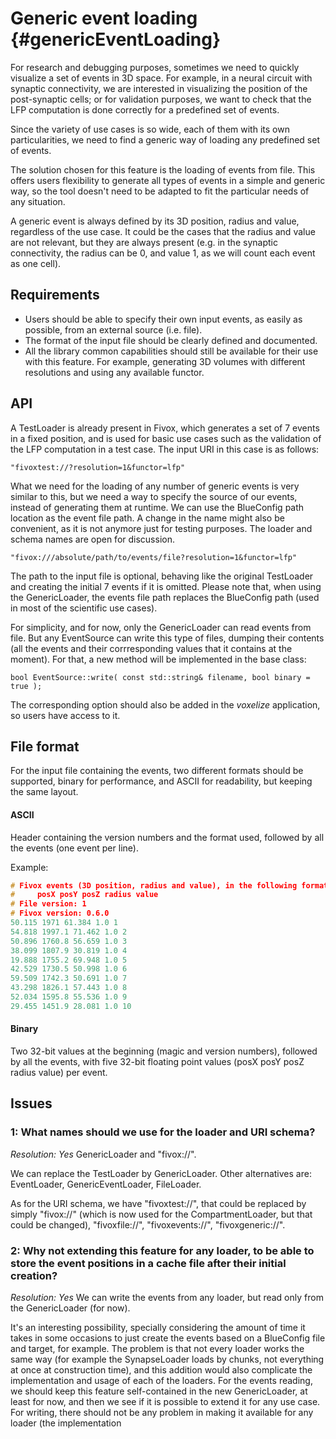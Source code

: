Generic event loading {#genericEventLoading}
=====================

For research and debugging purposes, sometimes we need to quickly visualize
a set of events in 3D space. For example, in a neural circuit with synaptic
connectivity, we are interested in visualizing the position of the post-synaptic
cells; or for validation purposes, we want to check that the LFP computation is
done correctly for a predefined set of events.

Since the variety of use cases is so wide, each of them with its own
particularities, we need to find a generic way of loading any predefined set of
events.

The solution chosen for this feature is the loading of events from file. This
offers users flexibility to generate all types of events in a simple and generic
way, so the tool doesn't need to be adapted to fit the particular needs of any
situation.

A generic event is always defined by its 3D position, radius and value,
regardless of the use case. It could be the cases that the radius and value are
not relevant, but they are always present (e.g. in the synaptic connectivity,
the radius can be 0, and value 1, as we will count each event as one cell).


## Requirements

* Users should be able to specify their own input events, as easily as possible,
from an external source (i.e. file).
* The format of the input file should be clearly defined and documented.
* All the library common capabilities should still be available for their use 
with this feature. For example, generating 3D volumes with different
resolutions and using any available functor.


## API

A TestLoader is already present in Fivox, which generates a set of 7 events in a
fixed position, and is used for basic use cases such as the validation of the
LFP computation in a test case. The input URI in this case is as follows:

    "fivoxtest://?resolution=1&functor=lfp"

What we need for the loading of any number of generic events is very similar to
this, but we need a way to specify the source of our events, instead of
generating them at runtime. We can use the BlueConfig path location as the event
file path. A change in the name might also be convenient, as it is not anymore
just for testing purposes. The loader and schema names are open for discussion.

    "fivox:///absolute/path/to/events/file?resolution=1&functor=lfp"

The path to the input file is optional, behaving like the original TestLoader
and creating the initial 7 events if it is omitted. Please note that, when using
the GenericLoader, the events file path replaces the BlueConfig path (used
in most of the scientific use cases).

For simplicity, and for now, only the GenericLoader can read events from file.
But any EventSource can write this type of files, dumping their contents (all
the events and their corrresponding values that it contains at the moment).
For that, a new method will be implemented in the base class:

    bool EventSource::write( const std::string& filename, bool binary = true );

The corresponding option should also be added in the _voxelize_ application,
so users have access to it.


## File format

For the input file containing the events, two different formats should be
supported, binary for performance, and ASCII for readability, but keeping the
same layout.

#### ASCII

Header containing the version numbers and the format used, followed by all the
events (one event per line).

Example:

```cpp
# Fivox events (3D position, radius and value), in the following format:
#     posX posY posZ radius value
# File version: 1
# Fivox version: 0.6.0
50.115 1971 61.384 1.0 1
54.818 1997.1 71.462 1.0 2
50.896 1760.8 56.659 1.0 3
38.099 1807.9 30.819 1.0 4
19.888 1755.2 69.948 1.0 5
42.529 1730.5 50.998 1.0 6
59.509 1742.3 50.691 1.0 7
43.298 1826.1 57.443 1.0 8
52.034 1595.8 55.536 1.0 9
29.455 1451.9 28.081 1.0 10
```

#### Binary

Two 32-bit values at the beginning (magic and version numbers), followed by
all the events, with five 32-bit floating point values
(posX posY posZ radius value) per event.


## Issues

### 1: What names should we use for the loader and URI schema?

_Resolution: Yes_ GenericLoader and "fivox://".

We can replace the TestLoader by GenericLoader. Other alternatives are:
EventLoader, GenericEventLoader, FileLoader.

As for the URI schema, we have "fivoxtest://", that could be replaced by
simply "fivox://" (which is now used for the CompartmentLoader, but that could
be changed), "fivoxfile://", "fivoxevents://", "fivoxgeneric://".

### 2: Why not extending this feature for any loader, to be able to store the event positions in a cache file after their initial creation?

_Resolution: Yes_ We can write the events from any loader, but read only from
the GenericLoader (for now).

It's an interesting possibility, specially considering the amount of time it
takes in some occasions to just create the events based on a BlueConfig file and
target, for example. The problem is that not every loader works the same way
(for example the SynapseLoader loads by chunks, not everything at once at
construction time), and this addition would also complicate the implementation
and usage of each of the loaders. For the events reading, we should keep this
feature self-contained in the new GenericLoader, at least for now, and then we
see if it is possible to extend it for any use case. For writing, there should
not be any problem in making it available for any loader (the implementation
